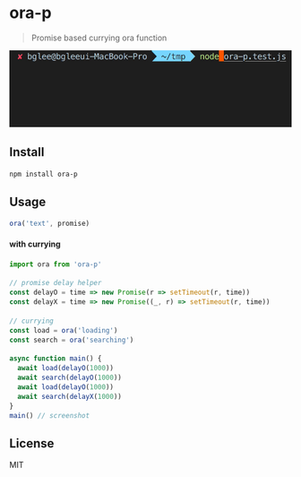 # ora-p

> Promise based currying ora function

![ora-p](ora-p.gif)

## Install

```sh
npm install ora-p
```

## Usage

```typescript
ora('text', promise)
```

#### with currying

```typescript
import ora from 'ora-p'

// promise delay helper
const delayO = time => new Promise(r => setTimeout(r, time))
const delayX = time => new Promise((_, r) => setTimeout(r, time))

// currying
const load = ora('loading')
const search = ora('searching')

async function main() {
  await load(delayO(1000))
  await search(delayO(1000))
  await load(delayO(1000))
  await search(delayX(1000))
}
main() // screenshot
```

## License

MIT